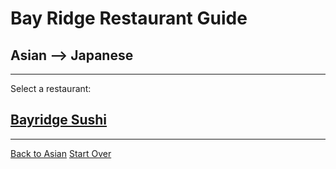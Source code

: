 # Bay Ridge Restaurant Guide
## Asian --> Japanese
---
Select a restaurant:
## [Bayridge Sushi](http://www.brsushi.com/)
---
[Back to Asian](/asian.md)
[Start Over](../home.md/)